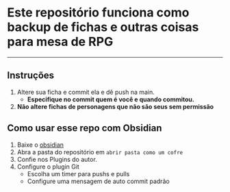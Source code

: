# Este repositório funciona como backup de fichas e outras coisas para mesa de RPG
---
## Instruções
1. Altere sua ficha e commit ela e dê push na main.
	- **Especifique no  commit quem é você e quando commitou.**
2. **Não altere fichas de personagens que não são seus sem permissão**

## Como usar esse repo com Obsidian
1. Baixe o [obsidian](https://obsidian.md/download)
2. Abra a pasta do repositório em `abrir pasta como um cofre`
3. Confie nos Plugins do autor.
4. Configure o plugin Git
	- Escolha um timer para pushs e pulls 
	- Configure uma mensagem de auto commit padrão
